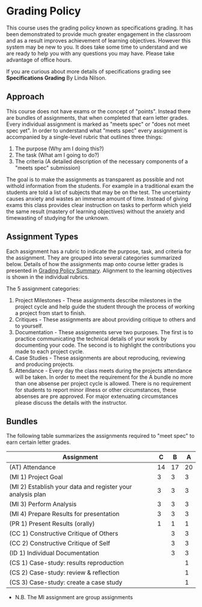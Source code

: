 # Grading Policy
This course uses the grading policy known as specifications grading. It has been demonstrated to provide much greater engagement in the classroom and as a result improves achievement of learning objectives. However this system may be new to you. It does take some time to understand and we are ready to help you with any questions you may have. Please take advantage of office hours. 

If you are curious about more details of specifications grading see **Specifications Grading** By Linda Nilson.

## Approach
This course does not have exams or the concept of "points". Instead there are bundles of assignments, that when completed that earn letter grades. Every individual assignment is marked as "meets spec" or "does not meet spec yet". In order to understand what "meets spec" every assignment is accompanied by a single-level rubric that outlines three things:
1. The purpose (Why am I doing this?)
2. The task (What am I going to do?)
3. The criteria (A detailed description of the necessary components of a "meets spec" submission)

The goal is to make the assignments as transparent as possible and not withold information from the students. For example in a traditional exam the students are told a list of subjects that may be on the test. The uncertainty causes anxiety and wastes an immense amount of time. Instead of giving exams this class provides clear instruction on tasks to perform which yield the same result (mastery of learning objectives) without the anxiety and timewasting of studying for the unknown.

## Assignment Types
Each assignment has a rubric to indicate the purpose, task, and criteria for the assignment. They are grouped into several categories summarized below. Details of how the assignments map onto course letter grades is presented in [Grading Policy Summary](grading.md). Alignment to the learning objectives is shown in the individual rubrics. 

The 5 assignment categories:
1. Project Milestones - These assignments describe milestones in the project cycle and help guide the student through the process of working a project from start to finish.
2. Critiques - These assignments are about providing critique to others and to yourself.
3. Documentation - These assignments serve two purposes. The first is to practice communicating the technical details of your work by documenting your code. The second is to highlight the contributions you made to each project cycle.
4. Case Studies - These assignments are about reproducing, reviewing and producing projects.
5. Attendance - Every day the class meets during the projects attendance will be taken. In order to meet the requirement for the A bundle no more than one absense per project cycle is allowed. There is no requirement for students to report minor illness or other circumstances, these absenses are pre approved. For major extenuating circumstances please discuss the details with the instructor.

## Bundles
The following table summarizes the assignments required to "meet spec" to earn certain letter grades.

|Assignment |C|B|A|
|--|--|--|--|
|(AT) Attendance|14|17|20|
|(MI 1) Project Goal |3|3|3|
|(MI 2) Establish your data and register your analysis plan|3|3|3|
|(MI 3) Perform Analysis|3|3|3|
|(MI 4) Prepare Results for presentation|3|3|3|
|(PR 1) Present Results (orally)|1|1|1|
|(CC 1) Constructive Critique of Others||3|3|
|(CC 2) Constructive Critique of Self||3|3|
|(ID 1) Individual Documentation||3|3|
|(CS 1) Case-study: results reproduction|||1|
|(CS 2) Case-study: review & reflection|||1|
|(CS 3) Case-study: create a case study|||1|

* N.B. The MI assignment are group assignments
